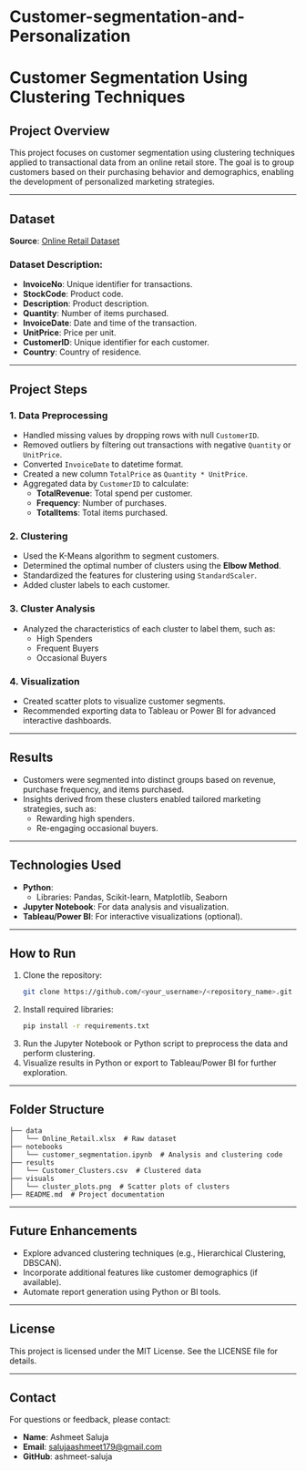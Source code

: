 # Customer-segmentation-and-Personalization
# Customer Segmentation Using Clustering Techniques

## Project Overview
This project focuses on customer segmentation using clustering techniques applied to transactional data from an online retail store. The goal is to group customers based on their purchasing behavior and demographics, enabling the development of personalized marketing strategies.

---

## Dataset
**Source**: [Online Retail Dataset](https://archive.ics.uci.edu/ml/datasets/online+retail)

### Dataset Description:
- **InvoiceNo**: Unique identifier for transactions.
- **StockCode**: Product code.
- **Description**: Product description.
- **Quantity**: Number of items purchased.
- **InvoiceDate**: Date and time of the transaction.
- **UnitPrice**: Price per unit.
- **CustomerID**: Unique identifier for each customer.
- **Country**: Country of residence.

---

## Project Steps

### 1. Data Preprocessing
- Handled missing values by dropping rows with null `CustomerID`.
- Removed outliers by filtering out transactions with negative `Quantity` or `UnitPrice`.
- Converted `InvoiceDate` to datetime format.
- Created a new column `TotalPrice` as `Quantity * UnitPrice`.
- Aggregated data by `CustomerID` to calculate:
  - **TotalRevenue**: Total spend per customer.
  - **Frequency**: Number of purchases.
  - **TotalItems**: Total items purchased.

### 2. Clustering
- Used the K-Means algorithm to segment customers.
- Determined the optimal number of clusters using the **Elbow Method**.
- Standardized the features for clustering using `StandardScaler`.
- Added cluster labels to each customer.

### 3. Cluster Analysis
- Analyzed the characteristics of each cluster to label them, such as:
  - High Spenders
  - Frequent Buyers
  - Occasional Buyers

### 4. Visualization
- Created scatter plots to visualize customer segments.
- Recommended exporting data to Tableau or Power BI for advanced interactive dashboards.

---

## Results
- Customers were segmented into distinct groups based on revenue, purchase frequency, and items purchased.
- Insights derived from these clusters enabled tailored marketing strategies, such as:
  - Rewarding high spenders.
  - Re-engaging occasional buyers.

---

## Technologies Used
- **Python**:
  - Libraries: Pandas, Scikit-learn, Matplotlib, Seaborn
- **Jupyter Notebook**: For data analysis and visualization.
- **Tableau/Power BI**: For interactive visualizations (optional).

---

## How to Run
1. Clone the repository:
   ```bash
   git clone https://github.com/<your_username>/<repository_name>.git
   ```
2. Install required libraries:
   ```bash
   pip install -r requirements.txt
   ```
3. Run the Jupyter Notebook or Python script to preprocess the data and perform clustering.
4. Visualize results in Python or export to Tableau/Power BI for further exploration.

---

## Folder Structure
```
├── data
│   └── Online_Retail.xlsx  # Raw dataset
├── notebooks
│   └── customer_segmentation.ipynb  # Analysis and clustering code
├── results
│   └── Customer_Clusters.csv  # Clustered data
├── visuals
│   └── cluster_plots.png  # Scatter plots of clusters
├── README.md  # Project documentation
```

---

## Future Enhancements
- Explore advanced clustering techniques (e.g., Hierarchical Clustering, DBSCAN).
- Incorporate additional features like customer demographics (if available).
- Automate report generation using Python or BI tools.

---

## License
This project is licensed under the MIT License. See the LICENSE file for details.

---

## Contact
For questions or feedback, please contact:
- **Name**: Ashmeet Saluja
- **Email**: salujaashmeet179@gmail.com
- **GitHub**: ashmeet-saluja
